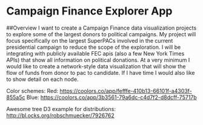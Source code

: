 # Campaign Finance Explorer App
##Overview
I want to create a Campaign Finance data visualization projects to explore some of the largest donors to political campaigns.  My project will focus specifically on the largest SuperPACs involved in the current presidential campaign to reduce the scope of the exploration.  I will be integrating with publicly available FEC apis (also a few New York Times APIs) that show all information on political donations. At a very minimum I would like to create a network-style data visualization that will show the flow of funds from donor to pac to candidate. If I have time I would also like to show detail on each node.

Color schemes:
Red: https://coolors.co/app/fefffe-410b13-66101f-a4303f-855a5c
Blue: https://coolors.co/app/3b3561-79a6dc-c4d7f2-d8dcff-75717b

Awesome tree D3 example for distributions: http://bl.ocks.org/robschmuecker/7926762